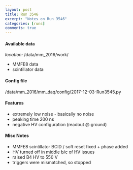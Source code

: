 ```yaml
---
layout: post
title: Run 3546
excerpt: "Notes on Run 3546"
categories: [runs]
comments: true
---
```


#### Available data

*location:* /data/mm_2016/work/

* MMFE8 data
* scintillator data

#### Config file

/data/mm_2016/mm_daq/config/2017-12-03-Run3545.py

#### Features

* extremely low noise - basically no noise
* peaking time 200 ns
* negative HV configuration (readout @ ground)

#### Misc Notes

* MMFE8 scintillator BCID / soft reset fixed + phase added
* HV turned off in middle b/c of HV issues
* raised B4 HV to 550 V
* triggers were mismatched, so stopped